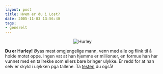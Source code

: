 ```yaml
---
layout: post
title: Hvem er du i Lost?
date: 2005-11-03 13:56:40
tags: 
- generelt
---
```

<div align="center"><img src="http://stuff.sakarias.net/hurley.jpg" alt="Hurley" /></div>

**Du er Hurley!** Øyas mest omgjengelige mann, venn med alle og flink til å holde motet oppe. Ingen vat at han hjemme er millionær, en formue han har vunnet med en tallrekke som ellers bare bringer ulykke. Er redd for at han selv er skyld i ulykken pga tallene. Ta <a href="http://www.start.no/quiz/quiz.html?quiz_id=339">testen</a> du også!
